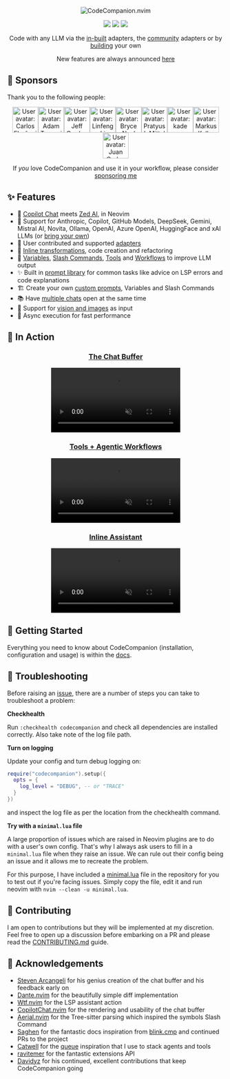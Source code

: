 <!-- panvimdoc-ignore-start -->

<p align="center">
<img src="https://github.com/user-attachments/assets/1ae1c241-5838-4ba6-9343-579138b54775" alt="CodeCompanion.nvim" />
</p>

<p align="center">
<a href="https://github.com/olimorris/codecompanion.nvim/stargazers"><img src="https://img.shields.io/github/stars/olimorris/codecompanion.nvim?color=c678dd&logoColor=e06c75&style=for-the-badge"></a>
<a href="https://github.com/olimorris/codecompanion.nvim/actions/workflows/ci.yml"><img src="https://img.shields.io/github/actions/workflow/status/olimorris/codecompanion.nvim/ci.yml?branch=main&label=tests&style=for-the-badge"></a>
<a href="https://github.com/olimorris/codecompanion.nvim/releases"><img src="https://img.shields.io/github/v/release/olimorris/codecompanion.nvim?style=for-the-badge"></a>
</p>

<p align="center">Code with any LLM via the <a href="https://codecompanion.olimorris.dev/getting-started.html">in-built</a> adapters, the <a href="https://codecompanion.olimorris.dev/configuration/adapters#community-adapters">community</a> adapters or by <a href="https://codecompanion.olimorris.dev/extending/adapters.html">building</a> your own</p>

<p align="center">New features are always announced <a href="https://github.com/olimorris/codecompanion.nvim/discussions/categories/announcements">here</a></p>

## :purple_heart: Sponsors

Thank you to the following people:

<p align="center">
<!-- sponsors --><a href="https://github.com/carlosflorencio"><img src="https:&#x2F;&#x2F;github.com&#x2F;carlosflorencio.png" width="60px" alt="User avatar: Carlos Florêncio" /></a><a href="https://github.com/adam-e-trepanier"><img src="https:&#x2F;&#x2F;github.com&#x2F;adam-e-trepanier.png" width="60px" alt="User avatar: Adam Trepanier" /></a><a href="https://github.com/jfgordon2"><img src="https:&#x2F;&#x2F;github.com&#x2F;jfgordon2.png" width="60px" alt="User avatar: Jeff Gordon" /></a><a href="https://github.com/llinfeng"><img src="https:&#x2F;&#x2F;github.com&#x2F;llinfeng.png" width="60px" alt="User avatar: Linfeng Li" /></a><a href="https://github.com/prettymuchbryce"><img src="https:&#x2F;&#x2F;github.com&#x2F;prettymuchbryce.png" width="60px" alt="User avatar: Bryce Neal" /></a><a href="https://github.com/pratyushmittal"><img src="https:&#x2F;&#x2F;github.com&#x2F;pratyushmittal.png" width="60px" alt="User avatar: Pratyush Mittal" /></a><a href="https://github.com/kxzk"><img src="https:&#x2F;&#x2F;github.com&#x2F;kxzk.png" width="60px" alt="User avatar: kade" /></a><a href="https://github.com/toupeira"><img src="https:&#x2F;&#x2F;github.com&#x2F;toupeira.png" width="60px" alt="User avatar: Markus Koller" /></a><a href="https://github.com/JuanCrg90"><img src="https:&#x2F;&#x2F;github.com&#x2F;JuanCrg90.png" width="60px" alt="User avatar: Juan Carlos Ruiz" /></a><!-- sponsors -->
</p>

<p align="center">If <i>you</i> love CodeCompanion and use it in your workflow, please consider <a href="https://github.com/sponsors/olimorris">sponsoring me</a></p>

<!-- panvimdoc-ignore-end -->

## :sparkles: Features

- :speech_balloon: [Copilot Chat](https://github.com/features/copilot) meets [Zed AI](https://zed.dev/blog/zed-ai), in Neovim
- :electric_plug: Support for Anthropic, Copilot, GitHub Models, DeepSeek, Gemini, Mistral AI, Novita, Ollama, OpenAI, Azure OpenAI, HuggingFace and xAI LLMs (or [bring your own](https://codecompanion.olimorris.dev/extending/adapters.html))
- :heart_hands: User contributed and supported [adapters](https://codecompanion.olimorris.dev/configuration/adapters#community-adapters)
- :rocket: [Inline transformations](https://codecompanion.olimorris.dev/usage/inline-assistant.html), code creation and refactoring
- :robot: [Variables](https://codecompanion.olimorris.dev/usage/chat-buffer/variables.html), [Slash Commands](https://codecompanion.olimorris.dev/usage/chat-buffer/slash-commands.html), [Tools](https://codecompanion.olimorris.dev/usage/chat-buffer/tools.html) and [Workflows](https://codecompanion.olimorris.dev/usage/workflows.html) to improve LLM output
- :sparkles: Built in [prompt library](https://codecompanion.olimorris.dev/usage/action-palette.html) for common tasks like advice on LSP errors and code explanations
- :building_construction: Create your own [custom prompts](https://codecompanion.olimorris.dev/extending/prompts.html), Variables and Slash Commands
- :books: Have [multiple chats](https://codecompanion.olimorris.dev/usage/introduction.html#quickly-accessing-a-chat-buffer) open at the same time
- :art: Support for [vision and images](https://codecompanion.olimorris.dev/usage/chat-buffer/#images-vision) as input
- :muscle: Async execution for fast performance

<!-- panvimdoc-ignore-start -->

## :camera_flash: In Action

<div align="center">
  <p>
    <h3><a href="https://github.com/user-attachments/assets/aa109f1d-0ec9-4f08-bd9a-df99da03b9a4">The Chat Buffer</a></h3>
    <video controls muted src="https://github.com/user-attachments/assets/2a06e0a4-adb9-42c0-8a93-0fd86295ade0"></video>
  </p>
  <p>
    <h3><a href="https://github.com/user-attachments/assets/362b7cfd-e794-4d9c-9a74-90d5e2a87a32">Tools + Agentic Workflows</a></h3>
    <video controls muted src="https://github.com/user-attachments/assets/59efa262-e768-4f36-9901-9d02b018fcf0"></video>
  </p>
  <p>
    <h3><a href="https://github.com/user-attachments/assets/dcddcb85-cba0-4017-9723-6e6b7f080fee">Inline Assistant</a></h3>
    <video controls muted src="https://github.com/user-attachments/assets/11a42705-d9de-4eb5-a9ab-c8a2772fb4d4"></video>
  </p>
</div>

<!-- panvimdoc-ignore-end -->

## :rocket: Getting Started

Everything you need to know about CodeCompanion (installation, configuration and usage) is within the [docs](https://codecompanion.olimorris.dev).

## :toolbox: Troubleshooting

Before raising an [issue](https://github.com/olimorris/codecompanion.nvim/issues), there are a number of steps you can take to troubleshoot a problem:

**Checkhealth**

Run `:checkhealth codecompanion` and check all dependencies are installed correctly. Also take note of the log file path.

**Turn on logging**

Update your config and turn debug logging on:

```lua
require("codecompanion").setup({
  opts = {
    log_level = "DEBUG", -- or "TRACE"
  }
})
```

and inspect the log file as per the location from the checkhealth command.

**Try with a `minimal.lua` file**

A large proportion of issues which are raised in Neovim plugins are to do with a user's own config. That's why I always ask users to fill in a `minimal.lua` file when they raise an issue. We can rule out their config being an issue and it allows me to recreate the problem.

For this purpose, I have included a [minimal.lua](https://github.com/olimorris/codecompanion.nvim/blob/main/minimal.lua) file in the repository for you to test out if you're facing issues. Simply copy the file, edit it and run neovim with `nvim --clean -u minimal.lua`.

<!-- panvimdoc-ignore-start -->

## :gift: Contributing

I am open to contributions but they will be implemented at my discretion. Feel free to open up a discussion before embarking on a PR and please read the [CONTRIBUTING.md](CONTRIBUTING.md) guide.

## :clap: Acknowledgements

- [Steven Arcangeli](https://github.com/stevearc) for his genius creation of the chat buffer and his feedback early on
- [Dante.nvim](https://github.com/S1M0N38/dante.nvim) for the beautifully simple diff implementation
- [Wtf.nvim](https://github.com/piersolenski/wtf.nvim) for the LSP assistant action
- [CopilotChat.nvim](https://github.com/CopilotC-Nvim/CopilotChat.nvim) for the rendering and usability of the chat
buffer
- [Aerial.nvim](https://github.com/stevearc/aerial.nvim) for the Tree-sitter parsing which inspired the symbols Slash
Command
- [Saghen](https://github.com/Saghen) for the fantastic docs inspiration from [blink.cmp](https://github.com/Saghen/blink.cmp) and continued PRs to the project
- [Catwell](https://github.com/catwell) for the [queue](https://github.com/catwell/cw-lua/blob/master/deque/deque.lua) inspiration that I use to stack agents and tools
- [ravitemer](https://github.com/ravitemer) for the fantastic extensions API
- [Davidyz](https://github.com/Davidyz) for his continued, excellent contributions that keep CodeCompanion going
<!-- panvimdoc-ignore-end -->
